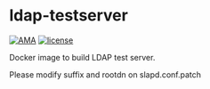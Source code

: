 # ldap-testserver
[![AMA](https://img.shields.io/badge/ask%20me-anything-0e7fc0.svg)](https://github.com/trileg/ama)
[![license](https://img.shields.io/github/license/trileg/ldap-testserver.svg?maxAge=2592000)](LICENSE)

Docker image to build LDAP test server.

Please modify suffix and rootdn on slapd.conf.patch
